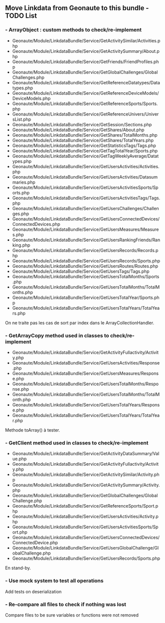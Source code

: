 ## Move Linkdata from Geonaute to this bundle - TODO List

### - ArrayObject : custom methods to check/re-implement
- Geonaute/Module/LinkdataBundle/Service/GetActivitySimilar/Activities.php
- Geonaute/Module/LinkdataBundle/Service/GetActivitySummary/About.php
- Geonaute/Module/LinkdataBundle/Service/GetFriends/FriendProfiles.php
- Geonaute/Module/LinkdataBundle/Service/GetGlobalChallenges/GlobalChallenges.php
- Geonaute/Module/LinkdataBundle/Service/GetReferenceDatatypes/Datatypes.php
- Geonaute/Module/LinkdataBundle/Service/GetReferenceDeviceModels/DeviceModels.php
- Geonaute/Module/LinkdataBundle/Service/GetReferenceSports/Sports.php
- Geonaute/Module/LinkdataBundle/Service/GetReferenceUnivers/UniversList.php
- Geonaute/Module/LinkdataBundle/Service/GetSession/Sections.php
- Geonaute/Module/LinkdataBundle/Service/GetShares/About.php
- Geonaute/Module/LinkdataBundle/Service/GetShares/TotalMonths.php
- Geonaute/Module/LinkdataBundle/Service/GetShares/TotalYears.php
- Geonaute/Module/LinkdataBundle/Service/GetStatisticsTags/Tags.php
- Geonaute/Module/LinkdataBundle/Service/GetTagTotalYear/Sports.php
- Geonaute/Module/LinkdataBundle/Service/GetTagWeeklyAverage/Datatypes.php
- Geonaute/Module/LinkdataBundle/Service/GetUsersActivities/Activities.php
- Geonaute/Module/LinkdataBundle/Service/GetUsersActivities/Datasummaries.php
- Geonaute/Module/LinkdataBundle/Service/GetUsersActivitiesSports/Sports.php
- Geonaute/Module/LinkdataBundle/Service/GetUsersActivitiesTags/Tags.php
- Geonaute/Module/LinkdataBundle/Service/GetUsersChallenges/Challenges.php
- Geonaute/Module/LinkdataBundle/Service/GetUsersConnectedDevices/ConnectedDevices.php
- Geonaute/Module/LinkdataBundle/Service/GetUsersMeasures/Measures.php
- Geonaute/Module/LinkdataBundle/Service/GetUsersRankingFriends/Ranking.php
- Geonaute/Module/LinkdataBundle/Service/GetUsersRecords/Records.php
- Geonaute/Module/LinkdataBundle/Service/GetUsersRecords/Sports.php
- Geonaute/Module/LinkdataBundle/Service/GetUsersRoutes/Routes.php
- Geonaute/Module/LinkdataBundle/Service/GetUsersTags/Tags.php
- Geonaute/Module/LinkdataBundle/Service/GetUsersTotalMonths/Sports.php
- Geonaute/Module/LinkdataBundle/Service/GetUsersTotalMonths/TotalMonths.php
- Geonaute/Module/LinkdataBundle/Service/GetUsersTotalYear/Sports.php
- Geonaute/Module/LinkdataBundle/Service/GetUsersTotalYears/TotalYears.php

On ne traite pas les cas de sort par index dans le ArrayCollectionHandler.

### - GetArrayCopy method used in classes to check/re-implement
- Geonaute/Module/LinkdataBundle/Service/GetActivityFullactivity/Activity.php
- Geonaute/Module/LinkdataBundle/Service/GetUsersActivities/Response.php
- Geonaute/Module/LinkdataBundle/Service/GetUsersMeasures/Response.php
- Geonaute/Module/LinkdataBundle/Service/GetUsersTotalMonths/Response.php
- Geonaute/Module/LinkdataBundle/Service/GetUsersTotalMonths/TotalMonth.php
- Geonaute/Module/LinkdataBundle/Service/GetUsersTotalYears/Response.php
- Geonaute/Module/LinkdataBundle/Service/GetUsersTotalYears/TotalYear.php

Methode toArray() à tester.

### - GetClient method used in classes to check/re-implement
- Geonaute/Module/LinkdataBundle/Service/GetActivityDataSummary/Value.php
- Geonaute/Module/LinkdataBundle/Service/GetActivityFullactivity/Activity.php
- Geonaute/Module/LinkdataBundle/Service/GetActivitySimilar/Activity.php
- Geonaute/Module/LinkdataBundle/Service/GetActivitySummary/Activity.php
- Geonaute/Module/LinkdataBundle/Service/GetGlobalChallenges/GlobalChallenge.php
- Geonaute/Module/LinkdataBundle/Service/GetReferenceSports/Sport.php
- Geonaute/Module/LinkdataBundle/Service/GetUsersActivities/Activity.php
- Geonaute/Module/LinkdataBundle/Service/GetUsersActivitiesSports/Sport.php
- Geonaute/Module/LinkdataBundle/Service/GetUsersConnectedDevices/ConnectedDevice.php
- Geonaute/Module/LinkdataBundle/Service/GetUsersGlobalChallenge/GlobalChallenge.php
- Geonaute/Module/LinkdataBundle/Service/GetUsersRecords/Sports.php

En stand-by.

### - Use mock system to test all operations
Add tests on deserialization

### - Re-compare all files to check if nothing was lost
Compare files to be sure variables or functions were not removed
